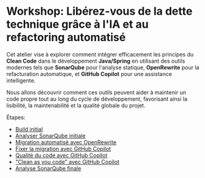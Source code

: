 # Workshop: Libérez-vous de la dette technique grâce à l'IA et au refactoring automatisé

Cet atelier vise à explorer comment intégrer efficacement les principes du **Clean Code** dans le développement **Java/Spring** en utilisant des outils modernes tels que **SonarQube** pour l'analyse statique, **OpenRewrite** pour la refacturation automatique, et **GitHub Copilot** pour une assistance intelligente. 

Nous allons découvrir comment ces outils peuvent aider à maintenir un code propre tout au long du cycle de développement, favorisant ainsi la lisibilité, la maintenabilité et la qualité globale du projet.

Étapes: 
* [Build initial](docs/INITAL_BUILD.md)
* [Analyser SonarQube initiale](docs/INITAL_SAST.md)
* [Migration automatisé avec OpenRewrite](docs/MIGRATION_AUTO_REFACTORING.md)
* [Fixer la migration avec GitHub Copilot](docs/MIGRATION_COPILOT.md)
* [Qualité du code avec GitHub Copilot](docs/BUGS_COPILOT.md)
* ["Clean as you code" avec GitHub Copilot](docs/CAYC_COPILOT.md)
* [Analyse SonarQube finale](docs/FINAL_SAST.md)